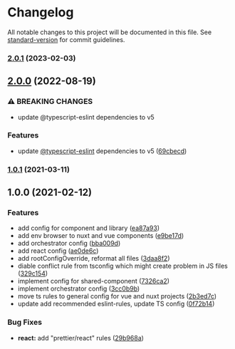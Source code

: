 # Changelog

All notable changes to this project will be documented in this file. See [standard-version](https://github.com/conventional-changelog/standard-version) for commit guidelines.

### [2.0.1](https://github.com/musement/eslint-plugin/compare/v2.0.0...v2.0.1) (2023-02-03)

## [2.0.0](https://github.com/musement/eslint-plugin/compare/v1.0.1...v2.0.0) (2022-08-19)


### ⚠ BREAKING CHANGES

* update @typescript-eslint dependencies to v5

### Features

* update [@typescript-eslint](https://github.com/typescript-eslint) dependencies to v5 ([69cbecd](https://github.com/musement/eslint-plugin/commit/69cbecd1b0db72da435ed8407a39a736cd5450e7))

### [1.0.1](https://github.com/musement/eslint-plugin/compare/v1.0.0...v1.0.1) (2021-03-11)

## 1.0.0 (2021-02-12)


### Features

* add config for component and library ([ea87a93](https://github.com/musement/eslint-plugin/commit/ea87a933f08d594ec697405f2e65781f6b90b1b7))
* add env browser to nuxt and vue components ([e9be17d](https://github.com/musement/eslint-plugin/commit/e9be17d735213d17d128dc32c92808bc1f3b36fb))
* add orchestrator config ([bba009d](https://github.com/musement/eslint-plugin/commit/bba009d73f72de1f1c76175c83435ab84ea16073))
* add react config ([ae0de6c](https://github.com/musement/eslint-plugin/commit/ae0de6c3159a7811f9b552e875eef72484d1cfcf))
* add rootConfigOverride, reformat all files ([3daa8f2](https://github.com/musement/eslint-plugin/commit/3daa8f2716c23f0f3464e02bb95a4707350fbce1))
* diable conflict rule from tsconfig which might create problem in JS files ([329c154](https://github.com/musement/eslint-plugin/commit/329c1541c7e111a8e23f0c8115da3184c43fa1d6))
* implement config for shared-component ([7326ca2](https://github.com/musement/eslint-plugin/commit/7326ca2aa3133ea57b4c29fba08c6d7b94fc0ad5))
* implement orchestrator config ([3cc0b9b](https://github.com/musement/eslint-plugin/commit/3cc0b9bdcc94f0dff774e186f45eaec1d9e2e2bb))
* move ts rules to general config for vue and nuxt projects ([2b3ed7c](https://github.com/musement/eslint-plugin/commit/2b3ed7c132778efffc1fbae3531bceba6a6d52ef))
* update add recommended eslint-rules, update TS config ([0f72b14](https://github.com/musement/eslint-plugin/commit/0f72b14119daa66c92808dea41a402b3d7c8ffcb))


### Bug Fixes

* **react:** add "prettier/react" rules ([29b968a](https://github.com/musement/eslint-plugin/commit/29b968ae0ff299efe78e04bb772a566bf2e10d17))
